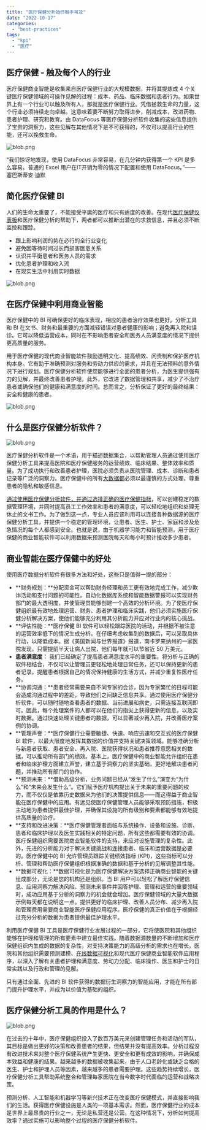 ```yaml
---
title: "医疗保健分析始终触手可及"
date: "2022-10-17"
categories: 
  - "best-practices"
tags: 
  - "kpi"
  - "医疗"
---
```


## 医疗保健 - 触及每个人的行业

医疗保健商业智能是收集来自医疗保健行业的大规模数据，并将其提炼成 4 个关键医疗保健领域的可操作见解的过程：成本、药品、临床数据和患者行为。如果世界上有一个行业可以触及所有人，那就是医疗保健行业。凭借拯救生命的力量，这个行业必须持续走向卓越。这意味着要不断努力取得进步，削减成本，改进药物、患者护理、研究和教育。由 DataFocus 等医疗保健分析软件收集的这些信息提供了宝贵的洞察力，这些见解在其他情况下是不可获得的，不仅可以提高行业的性能，还可以挽救生命。

![blob.png](images/1665994381-blob-png.png)

“我们惊讶地发现，使用 DataFocus 非常容易，在几分钟内获得第一个 KPI 是多么容易。普通的 Excel 用户在IT开销为零的情况下配置和使用 DataFocus。”——塞巴斯蒂安·迪默

## 简化医疗保健 BI

人们的生命太重要了，不能接受平庸的医疗和只有适度的改善。在现代[医疗保健仪表板](https://www.datafocus.ai/infos/dashboard-examples-and-templates-healthcare)和医疗保健分析的帮助下，两者都可以推断出潜在的求救信息，并且必须不断监控和跟踪。

- 跟上影响利润的势在必行的全行业变化
- 避免因等待时间过长而损害医患关系
- 认识并平衡患者和医务人员的需求
- 优化患者护理和收入流
- 在现实生活中利用实时数据

![blob.png](images/1665994381-blob-png-1.png)

## 在医疗保健中利用商业智能

医疗保健中的 BI 可确保更好的临床表现，相应的患者治疗效果也更好。分析工具和 BI 在文书、财务和最重要的方面减轻错误对患者健康的影响；避免再入院和误诊。它可以降低运营成本，同时在不影响患者安全和医务人员满意度的情况下提供更高质量的服务。

用于医疗保健的现代商业智能软件鼓励透明文化、提高绩效、问责制和保护医疗机构本身。它有助于准确预测对服务和劳动力供应的需求，并且在无法预料的意外情况下进行规划。医疗保健分析软件使您能够进行全面的患者分析，为医生提供强有力的见解，并最终改善患者护理。此外，它改进了数据管理和共享，减少了不治疗患者或确保他们的健康和满意度的时间。总而言之，分析保证了更好的最终结果：安全和健康的患者。

![blob.png](images/1665994386-blob-png.png)

## 什么是医疗保健分析软件？

![blob.png](images/1665994390-blob-png.png)

医疗保健分析软件是一个术语，用于描述数据集合，以帮助管理人员通过使用医疗保健分析工具来提高医院和医疗保健服务的运营绩效、临床结果、整体效率和质量。为了成功执行和改善患者护理，医院必须负责从医院管理、成本、诊断和患者记录等广泛的洞察力。医疗保健中的所有[大数据都](https://www.datafocus.ai/infos/big-data-examples-in-healthcare)必须以最谨慎的方式处理，尊重患者的隐私和敏感信息。

[通过使用医疗保健分析软件，并通过选择正确的医疗保健指标](https://www.datafocus.ai/infos/kpi-examples-and-templates-healthcare)，可以创建稳定的数据管理环境，并同时提高员工工作效率和患者的满意度，可以轻松地组织和处理无休止的文书工作。为了做到这一点，专业人员应该利用可以连接各种数据源的医疗保健分析工具，并提供一个稳定的管理环境，让患者、医生、护士、家庭和涉及危急情况的每个人都感到安全。也就是说，由于机器学习能力和智能预测，用于医疗保健的商业智能软件可以利用数据来预测医院每天和每小时预计接收多少患者。

## 商业智能在医疗保健中的好处

使用医疗数据分析软件有很多方法和好处，这些只是值得一提的部分：

- **财务规划：**分配资金可以帮助财务经理和员工更有效地完成工作，减少欺诈活动和支付问题的可能性。自动化数据库系统和智能数据警报可以实现财务部门的最大透明度，并使管理员能够创建一个高效的分析环境。为了使医疗保健组织最有效地处理运营、财务、患者护理和临床实践，他们必须实施医疗保健分析解决方案，使他们能够充分利用其分析能力并应对行业内的核心挑战。
- **评估性能：**医疗保健 BI 软件可以轻松跟踪医院的活动，并根据不被注意的运营效率低下的情况生成分析。在仔细考虑收集到的数据后，可以采取具体行动，以降低成本。据《美国新闻与世界报道》报道，南卡罗来纳州的一家医院发现，只需提前半天让病人出院，他们每年就可以节省近 50 万美元。
- **患者满意度：** 我们已经确定了提高患者满意度水平的重要性。将分析与正确的软件相结合，不仅可以让管理员更轻松地处理日常任务，还可以保持更新的患者记录，提醒患者根据自己的情况保持健康的生活方式，并减少重复性医疗任务。
- **协调沟通：**患者经常需要来自不同专家的会诊，因为专家繁忙的日程可能会造成沟通过程中的差距，导致他们之间缺乏信息共享。通过使用医疗保健分析软件，可以随时随地查看患者的数据、当前进展和病史，只需连接互联网即可。因此，每个处理案件的人都可以在他们的指尖上获得更新的信息，以及实时数据。通过快速处理关键患者的数据，可以显著减少再入院，并改善医疗案例的协调。
- **管理声誉：**医疗保健行业需要敏捷、快速、响应迅速和交互式的医疗保健 BI 软件，以最大限度地发挥其数据的价值并支持关键决策领域。能够准确分析与新患者获取、患者安全、再入院、医院获得状况和患者推荐意愿相关的数据，可以推动所有部门的绩效。基本上，医疗保健中的商业智能允许组织在患者和临床护理方面建立声誉，建立基于洞察力的坚实基础，更好地解决患者问题，并推动所有部门的协作。
- **预测未来：**借助高级分析，业务问题已经从“发生了什么”演变为“为什么”和“未来会发生什么”。它们赋予医疗机构提出关于未来的重要问题的权力，而不仅仅是依靠历史数据来为他们的决策提供信息——而这得益于商业智能在医疗保健中的应用。有远见使医疗保健管理人员能够采取预防措施，积极主动地为患者提供最佳护理，并确保其设施的所有级别和要素都能够有效地提供高质量的治疗。
- **支持和改进决策：**医疗保健管理者面临与系统操作、设备和设施、诊断、患者和临床护理以及医生实践相关的特定问题，所有这些都需要有效的协调。医疗保健组织需要医院商业智能软件的支持，来应对设施管理的复杂性。此外，先进的分析能力对于解决关键挑战和连接患者、临床和运营数据是必要的。医疗保健中的 BI 允许管理员跟踪关键绩效指标 (KPI)，这些指标可以分析、管理和帮助医疗保健组织根据准确的数据和基于分析的见解调整其性能。
- **数据可视化：**数据可视化是为医疗保健解决方案选择正确商业智能的关键组成部分，无论是您的机构还是组织。当 BI 用户可以轻松了解医疗保健信息、应用洞察力解决风险、预测未来事件并回答护理、管理和运营的重要领域时，成功应用基于分析的洞察力的机会就会增加。医疗保健领域的大量大数据示例每天都在说明这一点。提供更好的临床护理、改善人员分布、减少再入院和管理费用需要商业智能医疗保健应用程序。医疗保健的真正价值在于根据经过充分分析的数据为患者提供最佳护理水平。

利用医疗保健 BI 工具是医疗保健行业发展过程的一部分，它将使医院和其他组织能够在护理和管理的所有要素中建立最佳实践。随着数据源数量的不断增加和医疗保健组织内生成的数据的复杂性，对支持决策能力的高级分析的需求也在增长。医院和其他组织需要预测建模、[在线数据可视化](https://www.datafocus.ai/infos/data-visualization-tools)和现代医疗保健商业智能软件应用程序，以深入了解有关患者护理和满意度、劳动力分配、临床操作、医生和护士的日常实践以及行政和管理的见解。

只有通过全面、先进的 BI 软件获得的数据衍生洞察力的智能应用，才能在所有部门提升护理水平，并成为以价值为基础的组织。

## 医疗保健分析工具的作用是什么？

![blob.png](images/1665994391-blob-png.png)

在过去的十年中，医疗保健组织投入了数百万美元来创建管理任务和活动的军队，其目标是做出更好的决策和改善患者的结果，但结果并没有提高效率。分析过程没有改进技术来对整个医疗保健系统产生更快、更安全和更有成效的影响，并确保成本效益和健康的结果。越来越多的数据被收集起来，由于人口老龄化或缺乏合格的医生、护士和护理人员等因素，越来越多的患者需要护理。这些趋势持续增长，医疗保健分析工具帮助系统整合和管理每家医院在当今数字时代面临的运营和战略决策。

预测分析、人工智能和机器学习等新兴技术正在改变医疗保健模式，并直接影响我们的生活。获得医疗保健设施是人类的一项基本需求。然而，医疗保健行业的成本是世界上最昂贵的行业之一，无论是私营还是公营。在这种情况下，分析如何提高效率？通过实施可以影响整个过程的医疗保健分析软件。
